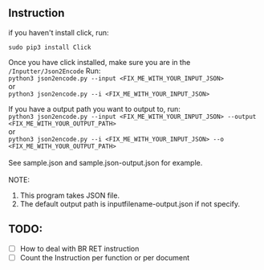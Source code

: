 ## Instruction
if you haven't install click, run:
```
sudo pip3 install Click 
```
Once you have click installed, make sure you are in the ```/Inputter/Json2Encode```
Run: <br>
```python3 json2encode.py --input <FIX_ME_WITH_YOUR_INPUT_JSON>``` <br>
or <br>
```python3 json2encode.py --i <FIX_ME_WITH_YOUR_INPUT_JSON>```<br>

If you have a output path you want to output to, run:<br>
```python3 json2encode.py --input <FIX_ME_WITH_YOUR_INPUT_JSON> --output <FIX_ME_WITH_YOUR_OUTPUT_PATH>``` <br>
or <br>
```python3 json2encode.py --i <FIX_ME_WITH_YOUR_INPUT_JSON> --o <FIX_ME_WITH_YOUR_OUTPUT_PATH>```<br>
<br>
See sample.json and sample.json-output.json for example.<br>
<br>
NOTE: <br>
1. This program takes JSON file.
2. The default output path is inputfilename-output.json if not specify.

## TODO:
- [ ] How to deal with BR RET instruction
- [ ] Count the Instruction per function or per document